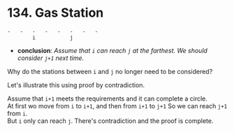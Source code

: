 # 134. Gas Station

```
-   -   -   -   -   -   -   -
        i           j
```
* **conclusion**: *Assume that `i` can reach `j` at the farthest. We should consider `j+1` next time.*

Why do the stations between `i` and `j` no longer need to be considered? 

Let's illustrate this using proof by contradiction.

Assume that `i+1` meets the requirements and it can complete a circle.  
At first wo move from `i` to `i+1`, and then from `i+1` to `j+1`
So we can reach `j+1` from `i`.  
But `i` only can reach `j`.
There's contradiction and the proof is complete. 